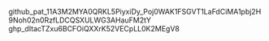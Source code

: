 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
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

